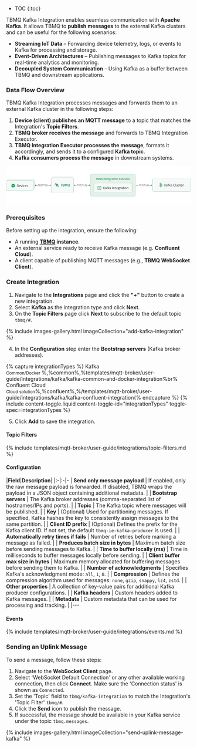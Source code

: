 
* TOC 
{:toc}

TBMQ Kafka Integration enables seamless communication with **Apache Kafka**. It allows TBMQ to **publish messages** to the external Kafka clusters and can be useful for the following scenarios:

- **Streaming IoT Data** – Forwarding device telemetry, logs, or events to Kafka for processing and storage.
- **Event-Driven Architectures** – Publishing messages to Kafka topics for real-time analytics and monitoring.
- **Decoupled System Communication** – Using Kafka as a buffer between TBMQ and downstream applications.

### Data Flow Overview

TBMQ Kafka Integration processes messages and forwards them to an external Kafka cluster in the following steps:

1. **Device (client) publishes an MQTT message** to a topic that matches the Integration's **Topic Filters**.
2. **TBMQ broker receives the message** and forwards to TBMQ Integration Executor.
3. **TBMQ Integration Executor processes the message**, formats it accordingly, and sends it to a configured **Kafka topic**.
4. **Kafka consumers process the message** in downstream systems.

![image](/images/mqtt-broker/integrations/tbmq-kafka-integration.png)

### Prerequisites

Before setting up the integration, ensure the following:

- A running **[TBMQ](/docs/mqtt-broker/install/installation-options/) instance**.
- An external service ready to receive Kafka message (e.g. **Confluent Cloud**).
- A client capable of publishing MQTT messages (e.g., **TBMQ WebSocket Client**).

### Create Integration

1. Navigate to the **Integrations** page and click the **"+"** button to create a new integration.
2. Select **Kafka** as the integration type and click **Next**.
3. On the **Topic Filters** page click **Next** to subscribe to the default topic `tbmq/#`.

{% include images-gallery.html imageCollection="add-kafka-integration" %}

<ol start="4">
  <li>In the <strong>Configuration</strong> step enter the <strong>Bootstrap servers</strong> (Kafka broker addresses).</li>
</ol>
{% capture integrationTypes %}
Kafka<br><small>Common/Docker </small>%,%common%,%templates/mqtt-broker/user-guide/integrations/kafka/kafka-common-and-docker-integration%br%
Confluent Cloud<br><small>Cloud solution</small>%,%confluent%,%/templates/mqtt-broker/user-guide/integrations/kafka/kafka-confluent-integration{% endcapture %}
{% include content-toggle.liquid content-toggle-id="integrationTypes" toggle-spec=integrationTypes %}
<ol start="5">
  <li>Click <strong>Add</strong> to save the integration.</li>
</ol>

#### Topic Filters

{% include templates/mqtt-broker/user-guide/integrations/topic-filters.md %}

#### Configuration

|**Field**|**Description**|
|:-|:-|-
| **Send only message payload** | If enabled, only the raw message payload is forwarded. If disabled, TBMQ wraps the payload in a JSON object containing additional metadata. |
| **Bootstrap servers** | The Kafka broker addresses (comma-separated list of hostnames/IPs and ports). |
| **Topic** | The Kafka topic where messages will be published. |
| **Key** | (Optional) Used for partitioning messages. If specified, Kafka hashes the key to consistently assign messages to the same partition. |
| **Client ID prefix** | (Optional) Defines the prefix for the Kafka client ID. If not set, the default `tbmq-ie-kafka-producer` is used. |
| **Automatically retry times if fails** | Number of retries before marking a message as failed. |
| **Produces batch size in bytes** | Maximum batch size before sending messages to Kafka. |
| **Time to buffer locally (ms)** | Time in milliseconds to buffer messages locally before sending. |
| **Client buffer max size in bytes** | Maximum memory allocated for buffering messages before sending them to Kafka. |
| **Number of acknowledgments** | Specifies Kafka's acknowledgment mode: `all`, `1`, `0`. |
| **Compression** | Defines the compression algorithm used for messages: `none`, `gzip`, `snappy`, `lz4`, `zstd`. |
| **Other properties** | A collection of key-value pairs for additional Kafka producer configurations. |
| **Kafka headers** | Custom headers added to Kafka messages. |
| **Metadata** | Custom metadata that can be used for processing and tracking. |
|---

#### Events

{% include templates/mqtt-broker/user-guide/integrations/events.md %}

### Sending an Uplink Message

To send a message, follow these steps:

1. Navigate to the **WebSocket Client** page.
2. Select 'WebSocket Default Connection' or any other available working connection, then click **Connect**. Make sure the 'Connection status' is shown as `Connected`.
3. Set the 'Topic' field to `tbmq/kafka-integration` to match the Integration's 'Topic Filter' `tbmq/#`.
4. Click the **Send** icon to publish the message.
5. If successful, the message should be available in your Kafka service under the topic `tbmq.messages`.

{% include images-gallery.html imageCollection="send-uplink-message-kafka" %}
